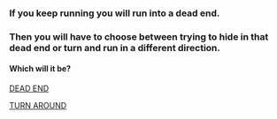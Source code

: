 ### If you keep running you will run into a dead end.

### Then you will have to choose between trying to hide in that dead end or turn and run in a different direction.



#### Which will it be?   
   
[DEAD END](dead-end.md)   
   
[TURN AROUND](run-a-different-direction.md)